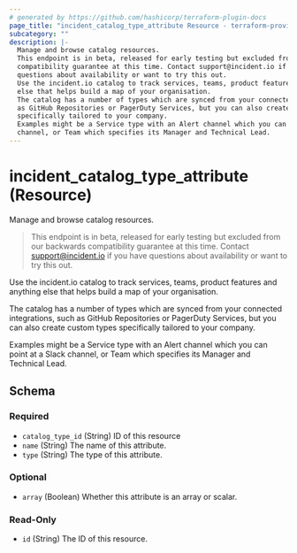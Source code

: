 ```yaml
---
# generated by https://github.com/hashicorp/terraform-plugin-docs
page_title: "incident_catalog_type_attribute Resource - terraform-provider-incident"
subcategory: ""
description: |-
  Manage and browse catalog resources.
  This endpoint is in beta, released for early testing but excluded from our backwards
  compatibility guarantee at this time. Contact support@incident.io if you have
  questions about availability or want to try this out.
  Use the incident.io catalog to track services, teams, product features and anything
  else that helps build a map of your organisation.
  The catalog has a number of types which are synced from your connected integrations, such
  as GitHub Repositories or PagerDuty Services, but you can also create custom types
  specifically tailored to your company.
  Examples might be a Service type with an Alert channel which you can point at a Slack
  channel, or Team which specifies its Manager and Technical Lead.
---
```


# incident_catalog_type_attribute (Resource)

Manage and browse catalog resources.

> This endpoint is in beta, released for early testing but excluded from our backwards
> compatibility guarantee at this time. Contact support@incident.io if you have
> questions about availability or want to try this out.

Use the incident.io catalog to track services, teams, product features and anything
else that helps build a map of your organisation.

The catalog has a number of types which are synced from your connected integrations, such
as GitHub Repositories or PagerDuty Services, but you can also create custom types
specifically tailored to your company.

Examples might be a Service type with an Alert channel which you can point at a Slack
channel, or Team which specifies its Manager and Technical Lead.



<!-- schema generated by tfplugindocs -->
## Schema

### Required

- `catalog_type_id` (String) ID of this resource
- `name` (String) The name of this attribute.
- `type` (String) The type of this attribute.

### Optional

- `array` (Boolean) Whether this attribute is an array or scalar.

### Read-Only

- `id` (String) The ID of this resource.


